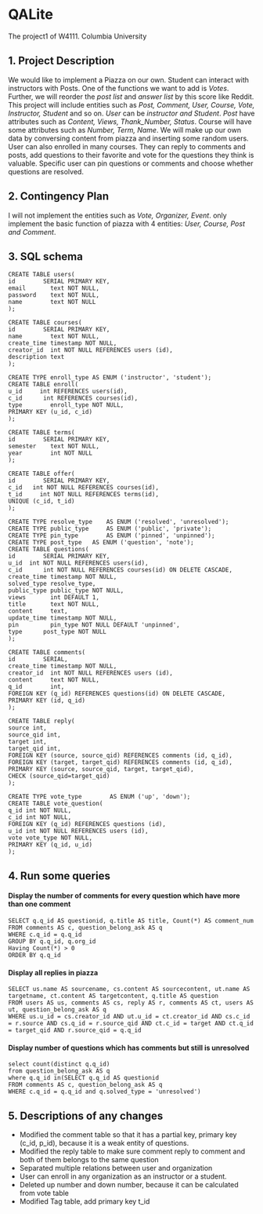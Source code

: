 # QALite
The project1 of W4111. Columbia University

## 1. Project Description 
We would like to implement a Piazza on our own. Student can interact with instructors with Posts. One of the functions we want to add is *Votes*. Further, we will reorder the *post list*  and *answer list* by this score like Reddit. This project will include entities such as *Post, Comment, User, Course, Vote, Instructor, Student* and so on. *User* can be *instructor and Student*.  *Post* have attributes such as *Content, Views, Thank_Number, Status*. Course will have some attributes such as *Number, Term, Name*. We will make up our own data by conversing content from piazza and inserting some random users. User can also enrolled in many courses. They can reply to comments and posts, add questions to their favorite and vote for the questions they think is valuable. Specific user can pin questions or comments and choose whether questions are resolved.

## 2. Contingency Plan
I will not implement the entities such as *Vote, Organizer, Event*. only implement the basic function of piazza with 4 entities: *User, Course, Post and Comment*.

## 3. SQL schema
```
CREATE TABLE users(
id        SERIAL PRIMARY KEY,
email       text NOT NULL,
password    text NOT NULL,
name        text NOT NULL
);

CREATE TABLE courses(
id        SERIAL PRIMARY KEY,
name        text NOT NULL,
create_time timestamp NOT NULL,
creator_id  int NOT NULL REFERENCES users (id),
description text
);

CREATE TYPE enroll_type AS ENUM ('instructor', 'student');
CREATE TABLE enroll(
u_id     int REFERENCES users(id),
c_id      int REFERENCES courses(id),
type        enroll_type NOT NULL,
PRIMARY KEY (u_id, c_id)
);

CREATE TABLE terms(
id        SERIAL PRIMARY KEY,
semester    text NOT NULL,
year        int NOT NULL
);

CREATE TABLE offer(
id        SERIAL PRIMARY KEY,
c_id   int NOT NULL REFERENCES courses(id),
t_id     int NOT NULL REFERENCES terms(id),
UNIQUE (c_id, t_id)
);

CREATE TYPE resolve_type    AS ENUM ('resolved', 'unresolved');
CREATE TYPE public_type     AS ENUM ('public', 'private');
CREATE TYPE pin_type        AS ENUM ('pinned', 'unpinned');
CREATE TYPE post_type   AS ENUM ('question', 'note');
CREATE TABLE questions(
id        SERIAL PRIMARY KEY,
u_id  int NOT NULL REFERENCES users(id),
c_id      int NOT NULL REFERENCES courses(id) ON DELETE CASCADE,
create_time timestamp NOT NULL,
solved_type resolve_type,
public_type public_type NOT NULL,
views       int DEFAULT 1,
title       text NOT NULL,
content     text,
update_time timestamp NOT NULL,
pin         pin_type NOT NULL DEFAULT 'unpinned',
type      post_type NOT NULL
);

CREATE TABLE comments(
id        SERIAL,
create_time timestamp NOT NULL,
creator_id  int NOT NULL REFERENCES users (id),
content     text NOT NULL,
q_id        int,
FOREIGN KEY (q_id) REFERENCES questions(id) ON DELETE CASCADE,
PRIMARY KEY (id, q_id)
);

CREATE TABLE reply( 
source int,
source_qid int,
target int,
target_qid int,
FOREIGN KEY (source, source_qid) REFERENCES comments (id, q_id),
FOREIGN KEY (target, target_qid) REFERENCES comments (id, q_id),
PRIMARY KEY (source, source_qid, target, target_qid),
CHECK (source_qid=target_qid)
);

CREATE TYPE vote_type        AS ENUM ('up', 'down');
CREATE TABLE vote_question(
q_id int NOT NULL,
c_id int NOT NULL,
FOREIGN KEY (q_id) REFERENCES questions (id),
u_id int NOT NULL REFERENCES users (id),
vote vote_type NOT NULL,
PRIMARY KEY (q_id, u_id)
);
```

## 4. Run some queries
#### Display the number of comments for every question which have more than one comment
```
SELECT q.q_id AS questionid, q.title AS title, Count(*) AS comment_num
FROM comments AS c, question_belong_ask AS q
WHERE c.q_id = q.q_id
GROUP BY q.q_id, q.org_id
Having Count(*) > 0
ORDER BY q.q_id
```

#### Display all replies in piazza
```
SELECT us.name AS sourcename, cs.content AS sourcecontent, ut.name AS targetname, ct.content AS targetcontent, q.title AS question
FROM users AS us, comments AS cs, reply AS r, comments AS ct, users AS ut, question_belong_ask AS q
WHERE us.u_id = cs.creator_id AND ut.u_id = ct.creator_id AND cs.c_id = r.source AND cs.q_id = r.source_qid AND ct.c_id = target AND ct.q_id = target_qid AND r.source_qid = q.q_id
```

#### Display number of questions which has comments but still is unresolved
```
select count(distinct q.q_id)
from question_belong_ask AS q
where q.q_id in(SELECT q.q_id AS questionid
FROM comments AS c, question_belong_ask AS q
WHERE c.q_id = q.q_id and q.solved_type = 'unresolved')
```

## 5. Descriptions of any changes
* Modified the comment table so that it has a partial key, primary key (c_id, p_id), because it is a weak entity of questions.
* Modified the reply table to make sure comment reply to comment and both of them belongs to the same question
* Separated multiple relations between user and organization
* User can enroll in any organization as an instructor or a student.
* Deleted up number and down number, because it can be calculated from vote table
* Modified Tag table, add primary key t_id
